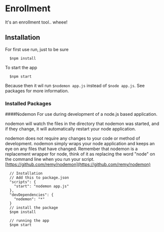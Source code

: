 # Enrollment

It's an enrollment tool.. wheee!

## Installation
For first use run, just to be sure
```
  $npm install
```
To start the app
```
  $npm start
```
Because then it wil run ```$nodemon app.js``` instead of ```$node app.js```. See packages for more information.

### Installed Packages

####Nodemon
For use during development of a node.js based application.

nodemon will watch the files in the directory that nodemon was started, and if they change, it will automatically restart your node application.

nodemon does not require any changes to your code or method of development. nodemon simply wraps your node application and keeps an eye on any files that have changed. Remember that nodemon is a replacement wrapper for node, think of it as replacing the word "node" on the command line when you run your script.
[https://github.com/remy/nodemon](https://github.com/remy/nodemon)
```
  // Installation 
  // Add this to package.json
  "scripts": {
    "start": "nodemon app.js"
  },
  "devDependencies": {
    "nodemon": "*"
  }
  // install the package
  $npm install
  
  // running the app
  $npm start
```
